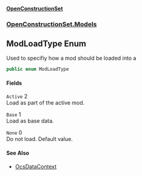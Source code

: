 #### [OpenConstructionSet](index.md 'index')
### [OpenConstructionSet.Models](index.md#OpenConstructionSet_Models 'OpenConstructionSet.Models')
## ModLoadType Enum
Used to specifiy how a mod should be loaded into a 
```csharp
public enum ModLoadType

```
#### Fields
<a name='OpenConstructionSet_Models_ModLoadType_Active'></a>
`Active` 2  
Load as part of the active mod.  
  
<a name='OpenConstructionSet_Models_ModLoadType_Base'></a>
`Base` 1  
Load as base data.  
  
<a name='OpenConstructionSet_Models_ModLoadType_None'></a>
`None` 0  
Do not load. Default value.  
  
#### See Also
- [OcsDataContext](3CnFB+gVLALvXc7mqWGM8Q.md 'OpenConstructionSet.Data.OcsDataContext')
